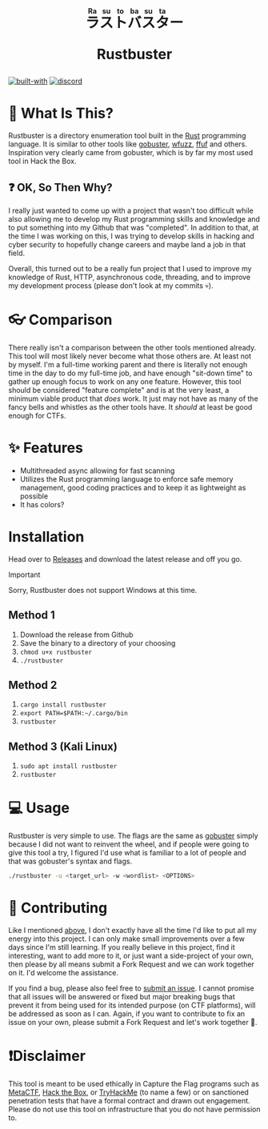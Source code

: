 <div align="center">
  <h1><ruby>ラ<rp>(</rp><rt>Ra</rt><rp>)</rp>ス<rp>(</rp><rt>su</rt><rp>)</rp>ト<rp>(</rp><rt>to</rt><rp>)</rp>バ<rp>(</rp><rt>ba</rt><rp>)</rp>ス<rp>(</rp><rt>su</rt><rp>)</rp>タ<rp>(</rp><rt>ta</rt><rp>)</rp>ー</ruby><p align="center">Rustbuster</p></h1>
</div>

<a href="https://rust-lang.org">![built-with](https://github.com/0niSec/rustbuster/assets/9609041/241e8c72-0b2c-4dcc-8938-a9e7014fb5be)</a> <a href="https://discord.com/users/tyr4el">![discord](https://github.com/0niSec/rustbuster/assets/9609041/530f7982-d1d5-4bc7-9aaa-77fbd5675a04)</a>

# 🤔 What Is This?

Rustbuster is a directory enumeration tool built in the [Rust](https://rust-lang.org) programming language. It is similar to other tools like [gobuster](https://github.com/OJ/gobuster), [wfuzz](https://github.com/xmendez/wfuzz), [ffuf](https://github.com/ffuf/ffuf) and others. Inspiration very clearly came from gobuster, which is by far my most used tool in Hack the Box.

## ❓ OK, So Then Why?

I really just wanted to come up with a project that wasn't too difficult while also allowing me to develop my Rust programming skills and knowledge and to put something into my Github that was "completed". In addition to that, at the time I was working on this, I was trying to develop skills in hacking and cyber security to hopefully change careers and maybe land a job in that field.

Overall, this turned out to be a really fun project that I used to improve my knowledge of Rust, HTTP, asynchronous code, threading, and to improve my development process (please don't look at my commits 💀).

# 👓 Comparison

There really isn't a comparison between the other tools mentioned already. This tool will most likely never become what those others are. At least not by myself. I'm a full-time working parent and there is literally not enough time in the day to do my full-time job, and have enough "sit-down time" to gather up enough focus to work on any one feature. However, this tool should be considered "feature complete" and is at the very least, a minimum viable product that *does* work. It just may not have as many of the fancy bells and whistles as the other tools have. It *should* at least be good enough for CTFs.

# ✨ Features

- Multithreaded async allowing for fast scanning
- Utilizes the Rust programming language to enforce safe memory management, good coding practices and to keep it as lightweight as possible
- It has colors?

# Installation

Head over to <a href="https://github.com/0niSec/rustbuster/releases">Releases</a> and download the latest release and off you go.

> [!IMPORTANT]
> Sorry, Rustbuster does not support Windows at this time.

## Method 1
1. Download the release from Github
2. Save the binary to a directory of your choosing
3. `chmod u+x rustbuster`
4. `./rustbuster`

## Method 2
1. `cargo install rustbuster`
2. `export PATH=$PATH:~/.cargo/bin`
3. `rustbuster`

## Method 3 (Kali Linux)
1. `sudo apt install rustbuster`
2. `rustbuster`

# 💻 Usage

Rustbuster is very simple to use. The flags are the same as [gobuster](https://github.com/OJ/gobuster) simply because I did not want to reinvent the wheel, and if people were going to give this tool a try, I figured I'd use what is familiar to a lot of people and that was gobuster's syntax and flags.

```bash
./rustbuster -u <target_url> -w <wordlist> <OPTIONS>
```

# 🤝 Contributing

Like I mentioned <a href="https://github.com/0niSec/rustbuster/edit/develop/README.md#-comparison">above</a>, I don't exactly have all the time I'd like to put all my energy into this project. I can only make small improvements over a few days since I'm still learning. If you really believe in this project, find it interesting, want to add more to it, or just want a side-project of your own, then please by all means submit a Fork Request and we can work together on it. I'd welcome the assistance.

If you find a bug, please also feel free to <a href="https://github.com/0nisec/rustbuster/issues">submit an issue</a>. I cannot promise that all issues will be answered or fixed but major breaking bugs that prevent it from being used for its intended purpose (on CTF platforms), will be addressed as soon as I can. Again, if you want to contribute to fix an issue on your own, please submit a Fork Request and let's work together 🤝.

# ❗Disclaimer

This tool is meant to be used ethically in Capture the Flag programs such as [MetaCTF](https://metactf.com/), [Hack the Box](https://hackthebox.com), or [TryHackMe](https://tryhackme.com) (to name a few) or on sanctioned penetration tests that have a formal contract and drawn out engagement. Please do not use this tool on infrastructure that you do not have permission to. 

